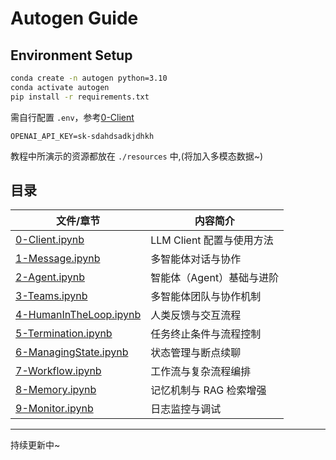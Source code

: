 # Autogen Guide

## Environment Setup

```cmd
conda create -n autogen python=3.10
conda activate autogen
pip install -r requirements.txt
```

需自行配置 `.env`，参考[0-Client](./0-Client.ipynb)

```
OPENAI_API_KEY=sk-sdahdsadkjdhkh
```

教程中所演示的资源都放在 `./resources` 中,(将加入多模态数据~)


## 目录

| 文件/章节                                 | 内容简介                                 |
|-------------------------------------------|------------------------------------------|
| [0-Client.ipynb](./0-Client.ipynb)        | LLM Client 配置与使用方法                |
| [1-Message.ipynb](./1-Messages.ipynb)          | 多智能体对话与协作                |
| [2-Agent.ipynb](./2-Agent.ipynb) | 智能体（Agent）基础与进阶                  |
| [3-Teams.ipynb](./3-Teams.ipynb)          | 多智能体团队与协作机制                   |
| [4-HumanInTheLoop.ipynb](./4-HumanInTheLoop.ipynb) | 人类反馈与交互流程                |
| [5-Termination.ipynb](./5-Termination.ipynb) | 任务终止条件与流程控制                |
| [6-ManagingState.ipynb](./6-ManagingState.ipynb) | 状态管理与断点续聊                  |
| [7-Workflow.ipynb](./7-Workflow.ipynb)    | 工作流与复杂流程编排                     |
| [8-Memory.ipynb](./8-Memory.ipynb)        | 记忆机制与 RAG 检索增强                  |
| [9-Monitor.ipynb](./9-Monitor.ipynb)      | 日志监控与调试                           |


---
持续更新中~

